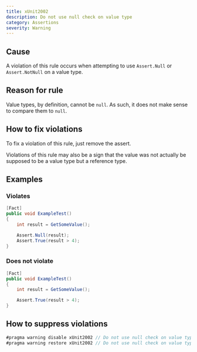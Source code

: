 ```yaml
---
title: xUnit2002
description: Do not use null check on value type
category: Assertions
severity: Warning
---
```


## Cause

A violation of this rule occurs when attempting to use `Assert.Null` or `Assert.NotNull` on a value type.

## Reason for rule

Value types, by definition, cannot be `null`. As such, it does not make sense to compare them to `null`.

## How to fix violations

To fix a violation of this rule, just remove the assert.

Violations of this rule may also be a sign that the value was not actually be supposed to be a value type but a reference type.

## Examples

### Violates

```csharp
[Fact]
public void ExampleTest()
{
    int result = GetSomeValue();

    Assert.Null(result);
    Assert.True(result > 4);
}
```

### Does not violate

```csharp
[Fact]
public void ExampleTest()
{
    int result = GetSomeValue();

    Assert.True(result > 4);
}
```

## How to suppress violations

```csharp
#pragma warning disable xUnit2002 // Do not use null check on value type
#pragma warning restore xUnit2002 // Do not use null check on value type
```
